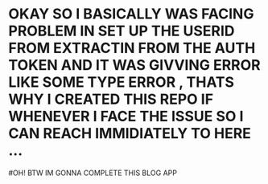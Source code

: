 # OKAY SO I BASICALLY WAS FACING PROBLEM IN SET UP THE USERID FROM EXTRACTIN FROM THE AUTH TOKEN AND IT WAS GIVVING ERROR LIKE SOME TYPE ERROR  , THATS WHY I CREATED THIS REPO IF WHENEVER I FACE THE ISSUE SO I CAN REACH IMMIDIATELY TO HERE ...


#OH! BTW IM GONNA COMPLETE THIS BLOG APP